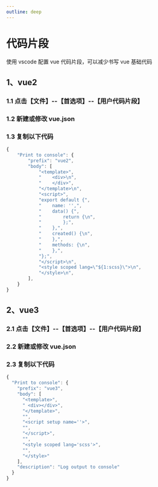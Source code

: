 ```yaml
---
outline: deep
---
```


# 代码片段

使用 vscode 配置 vue 代码片段，可以减少书写 vue 基础代码

## 1、vue2

### 1.1 点击【文件】--【首选项】--【用户代码片段】

### 1.2 新建或修改 vue.json

### 1.3 复制以下代码

```javascript
{
    "Print to console": {
        "prefix": "vue2",
        "body": [
            "<template>",
            "    <div>\n",
            "    </div>",
            "</template>\n",
            "<script>",
            "export default {",
			"    name: '',",
            "    data() {",
            "        return {\n",
            "        };",
            "    },",
            "    created() {\n",
			"    },",
            "    methods: {\n",
            "    },",
            "};",
            "</script>\n",
            "<style scoped lang=\"${1:scss}\">\n",
            "</style>\n",
        ],
    }
}
```

## 2、vue3

### 2.1 点击【文件】--【首选项】--【用户代码片段】

### 2.2 新建或修改 vue.json

### 2.3 复制以下代码

```javascript
{
  "Print to console": {
    "prefix": "vue3",
    "body": [
      "<template>",
      " <div></div>",
      "</template>",
      "",
      "<script setup name=''>",
      "",
      "</script>",
      "",
      "<style scoped lang='scss'>",
      "",
      "</style>"
    ],
    "description": "Log output to console"
  }
}
```
